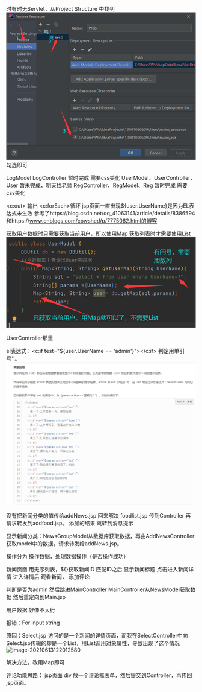 时有时无Servlet，从Project Structure 中找到![img.png](img.png) 勾选即可
    
LogModel LogController  暂时完成 需要css美化 
    UserModel、UserController、User  暂未完成，明天找老师
    RegController、RegModel、Reg 暂时完成 需要css美化

<c:out> 输出
<c:forEach>循环
jsp页面一直出现${user.UserName}是因为EL表达式未生效
参考了https://blog.csdn.net/qq_41063141/article/details/8386594和https://www.cnblogs.com/cowshed/p/7775062.html的博客

获取用户数据时只需要获取当前用户，所以使用Map 获取列表时才需要使用List
![img_1.png](img_1.png)

UserController那里

el表达式：<c:if test="${user.UserName == 'admin'}"></c:if>  判定用单引号''。![img_2.png](img_2.png)


没有把新闻分类的值传给addNews.jsp 回来解决
foodlist.jsp  传到Controller 再请求转发到addfood.jsp。  添加的结果 跳转到消息提示

显示新闻分类：NewsGroupModel从数据库获取数据，再由AddNewsController获取model中的数据，请求转发给addNews.jsp。

操作分为
操作数据，处理数据操作（是否操作成功）


新闻页面  用无序列表，${}获取新闻ID 匹配ID之后 显示新闻标题 点击进入新闻详情  进入详情后 观看新闻， 添加评论

判断是否为admin  然后跳进MainController  MainController从NewsModel获取数据 然后重定向到Main.jsp

用户数据 好像不太行

报错：For input string 

原因：Select.jsp 访问的是一个新闻的详情页面，而我在SelectController中向Select.jsp传输的却是一个List，用List调用对象属性，导致出现了这个情况![image-20210613122012580](C:\Users\Wu\AppData\Roaming\Typora\typora-user-images\image-20210613122012580.png)

解决方法，改用Map即可



评论功能思路：	jsp页面 div 放一个评论框表单，然后提交到Controller，再传回jsp页面。

